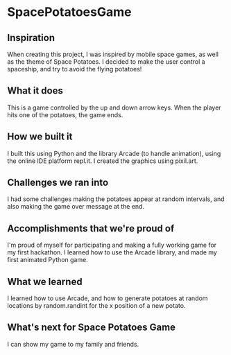 # SpacePotatoesGame

## Inspiration
When creating this project, I was inspired by mobile space games, as well as the theme of Space Potatoes. I decided to make the user control a spaceship, and try to avoid the flying potatoes!

## What it does
This is a game controlled by the up and down arrow keys. When the player hits one of the potatoes, the game ends.

## How we built it
I built this using Python and the library Arcade (to handle animation), using the online IDE platform repl.it. I created the graphics using pixil.art.

## Challenges we ran into
I had some challenges making the potatoes appear at random intervals, and also making the game over message at the end.

## Accomplishments that we're proud of
I'm proud of myself for participating and making a fully working game for my first hackathon. I learned how to use the Arcade library, and made my first animated Python game.

## What we learned
I learned how to use Arcade, and how to generate potatoes at random locations by random.randint for the x position of a new potato. 

## What's next for Space Potatoes Game
I can show my game to my family and friends.
